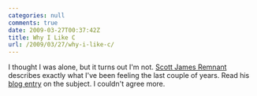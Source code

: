 ```yaml
---
categories: null
comments: true
date: 2009-03-27T00:37:42Z
title: Why I Like C
url: /2009/03/27/why-i-like-c/
---
```


I thought I was alone, but it turns out I'm not.
[Scott James Remnant](http://netsplit.com) describes exactly what I've
been feeling the last couple of years.  Read his
[blog entry](https://web.archive.org/web/20121019061557/http://netsplit.com/2009/03/26/the-fallacy-of-high-level-languages/)
on the subject.  I couldn't agree more.
